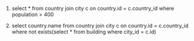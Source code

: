 1. select * from country join city c on country.id = c.country_id where population > 400

2. select country.name from country join city c on country.id = c.country_id
    where not exists(select * from building where city_id = c.id)
